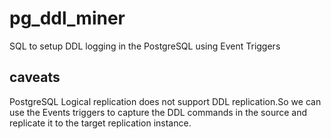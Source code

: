 # pg_ddl_miner
SQL to setup DDL logging in the PostgreSQL using Event Triggers

## caveats 
PostgreSQL Logical replication does not support DDL replication.So we can use the Events triggers to capture the DDL commands in the source and replicate it to the target replication instance. 
